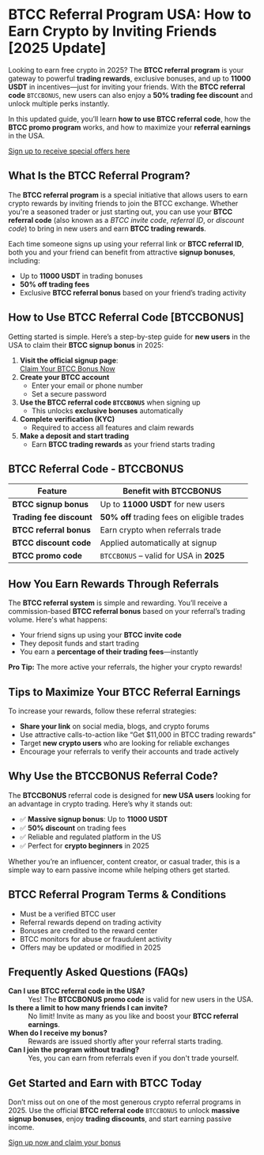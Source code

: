 

<h1>BTCC Referral Program USA: How to Earn Crypto by Inviting Friends [2025 Update]</h1>

<p>Looking to earn free crypto in 2025? The <strong>BTCC referral program</strong> is your gateway to powerful <strong>trading rewards</strong>, exclusive bonuses, and up to <strong>11000 USDT</strong> in incentives—just for inviting your friends. With the <strong>BTCC referral code</strong> <code>BTCCBONUS</code>, new users can also enjoy a <strong>50% trading fee discount</strong> and unlock multiple perks instantly.</p>
<p>In this updated guide, you’ll learn <strong>how to use BTCC referral code</strong>, how the <strong>BTCC promo program</strong> works, and how to maximize your <strong>referral earnings</strong> in the USA.</p>
<p><a href="https://partner.btcc.com/us/c/BTCCBONUS/9303" target="_blank">Sign up to receive special offers here</a></p

<img src="https://images.mirror-media.xyz/publication-images/Poz8BlB9BgSoA-3eFI7xG.png?height=500&amp;width=1000" decoding="async" data-nimg="fill" class="css-xah9so" style="position: absolute; inset: 0px; box-sizing: border-box; padding: 0px; border: none; margin: auto; display: block; width: 0px; height: 0px; min-width: 100%; max-width: 100%; min-height: 100%; max-height: 100%;">
<h2>What Is the BTCC Referral Program?</h2>

<p>The <strong>BTCC referral program</strong> is a special initiative that allows users to earn crypto rewards by inviting friends to join the BTCC exchange. Whether you're a seasoned trader or just starting out, you can use your <strong>BTCC referral code</strong> (also known as a <em>BTCC invite code</em>, <em>referral ID</em>, or <em>discount code</em>) to bring in new users and earn <strong>BTCC trading rewards</strong>.</p>

<p>Each time someone signs up using your referral link or <strong>BTCC referral ID</strong>, both you and your friend can benefit from attractive <strong>signup bonuses</strong>, including:</p>

<ul>
  <li>Up to <strong>11000 USDT</strong> in trading bonuses</li>
  <li><strong>50% off trading fees</strong></li>
  <li>Exclusive <strong>BTCC referral bonus</strong> based on your friend’s trading activity</li>
</ul>

<h2>How to Use BTCC Referral Code [BTCCBONUS]</h2>

<p>Getting started is simple. Here’s a step-by-step guide for <strong>new users</strong> in the USA to claim their <strong>BTCC signup bonus</strong> in 2025:</p>

<ol>
  <li><strong>Visit the official signup page</strong>:<br />
    <a href="https://partner.btcc.com/us/c/BTCCBONUS/9303" class="cta-button" target="_blank" rel="noopener noreferrer">Claim Your BTCC Bonus Now</a>
  </li>
  <li><strong>Create your BTCC account</strong>
    <ul>
      <li>Enter your email or phone number</li>
      <li>Set a secure password</li>
    </ul>
  </li>
  <li><strong>Use the BTCC referral code <code>BTCCBONUS</code></strong> when signing up
    <ul>
      <li>This unlocks <strong>exclusive bonuses</strong> automatically</li>
    </ul>
  </li>
  <li><strong>Complete verification (KYC)</strong>
    <ul>
      <li>Required to access all features and claim rewards</li>
    </ul>
  </li>
  <li><strong>Make a deposit and start trading</strong>
    <ul>
      <li>Earn <strong>BTCC trading rewards</strong> as your friend starts trading</li>
    </ul>
  </li>
</ol>

<h2>BTCC Referral Code - BTCCBONUS</h2>

<table>
  <thead>
    <tr>
      <th>Feature</th>
      <th>Benefit with BTCCBONUS</th>
    </tr>
  </thead>
  <tbody>
    <tr>
      <td><strong>BTCC signup bonus</strong></td>
      <td>Up to <strong>11000 USDT</strong> for new users</td>
    </tr>
    <tr>
      <td><strong>Trading fee discount</strong></td>
      <td><strong>50% off</strong> trading fees on eligible trades</td>
    </tr>
    <tr>
      <td><strong>BTCC referral bonus</strong></td>
      <td>Earn crypto when referrals trade</td>
    </tr>
    <tr>
      <td><strong>BTCC discount code</strong></td>
      <td>Applied automatically at signup</td>
    </tr>
    <tr>
      <td><strong>BTCC promo code</strong></td>
      <td><code>BTCCBONUS</code> – valid for USA in <strong>2025</strong></td>
    </tr>
  </tbody>
</table>

<h2>How You Earn Rewards Through Referrals</h2>

<p>The <strong>BTCC referral system</strong> is simple and rewarding. You’ll receive a commission-based <strong>BTCC referral bonus</strong> based on your referral’s trading volume. Here's what happens:</p>

<ul>
  <li>Your friend signs up using your <strong>BTCC invite code</strong></li>
  <li>They deposit funds and start trading</li>
  <li>You earn a <strong>percentage of their trading fees</strong>—instantly</li>
</ul>

<p><strong>Pro Tip:</strong> The more active your referrals, the higher your crypto rewards!</p>

<h2>Tips to Maximize Your BTCC Referral Earnings</h2>

<p>To increase your rewards, follow these referral strategies:</p>

<ul>
  <li><strong>Share your link</strong> on social media, blogs, and crypto forums</li>
  <li>Use attractive calls-to-action like “Get $11,000 in BTCC trading rewards”</li>
  <li>Target <strong>new crypto users</strong> who are looking for reliable exchanges</li>
  <li>Encourage your referrals to verify their accounts and trade actively</li>
</ul>

<h2>Why Use the BTCCBONUS Referral Code?</h2>

<p>The <strong>BTCCBONUS</strong> referral code is designed for <strong>new USA users</strong> looking for an advantage in crypto trading. Here’s why it stands out:</p>

<ul>
  <li>✅ <strong>Massive signup bonus</strong>: Up to <strong>11000 USDT</strong></li>
  <li>✅ <strong>50% discount</strong> on trading fees</li>
  <li>✅ Reliable and regulated platform in the US</li>
  <li>✅ Perfect for <strong>crypto beginners</strong> in 2025</li>
</ul>

<p>Whether you’re an influencer, content creator, or casual trader, this is a simple way to earn passive income while helping others get started.</p>

<h2>BTCC Referral Program Terms &amp; Conditions</h2>

<ul>
  <li>Must be a verified BTCC user</li>
  <li>Referral rewards depend on trading activity</li>
  <li>Bonuses are credited to the reward center</li>
  <li>BTCC monitors for abuse or fraudulent activity</li>
  <li>Offers may be updated or modified in 2025</li>
</ul>

<h2>Frequently Asked Questions (FAQs)</h2>

<dl>
  <dt><strong>Can I use BTCC referral code in the USA?</strong></dt>
  <dd>Yes! The <strong>BTCCBONUS promo code</strong> is valid for new users in the USA.</dd>

  <dt><strong>Is there a limit to how many friends I can invite?</strong></dt>
  <dd>No limit! Invite as many as you like and boost your <strong>BTCC referral earnings</strong>.</dd>

  <dt><strong>When do I receive my bonus?</strong></dt>
  <dd>Rewards are issued shortly after your referral starts trading.</dd>

  <dt><strong>Can I join the program without trading?</strong></dt>
  <dd>Yes, you can earn from referrals even if you don't trade yourself.</dd>
</dl>

<h2>Get Started and Earn with BTCC Today</h2>

<p>Don’t miss out on one of the most generous crypto referral programs in 2025. Use the official <strong>BTCC referral code</strong> <code>BTCCBONUS</code> to unlock <strong>massive signup bonuses</strong>, enjoy <strong>trading discounts</strong>, and start earning passive income.</p>

<p><a href="https://partner.btcc.com/us/c/BTCCBONUS/9303" class="cta-button" target="_blank" rel="noopener noreferrer">Sign up now and claim your bonus</a></p>

</body>
</html>
